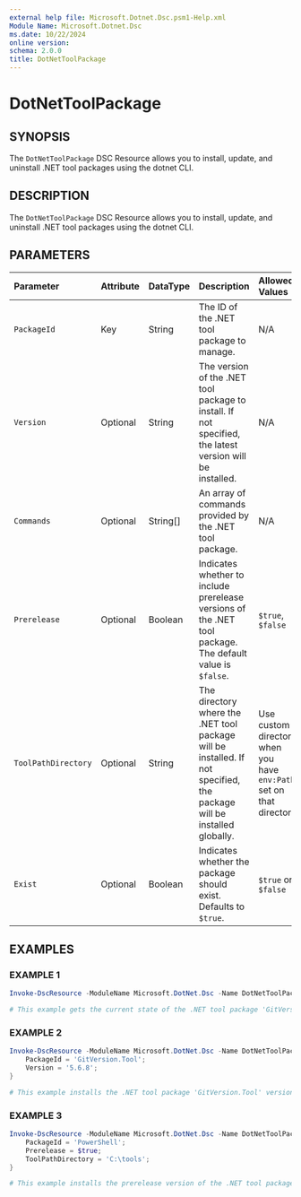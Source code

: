 ```yaml
---
external help file: Microsoft.Dotnet.Dsc.psm1-Help.xml
Module Name: Microsoft.Dotnet.Dsc
ms.date: 10/22/2024
online version:
schema: 2.0.0
title: DotNetToolPackage
---
```


# DotNetToolPackage

## SYNOPSIS

The `DotNetToolPackage` DSC Resource allows you to install, update, and uninstall .NET tool packages using the dotnet CLI.

## DESCRIPTION

The `DotNetToolPackage` DSC Resource allows you to install, update, and uninstall .NET tool packages using the dotnet CLI.

## PARAMETERS

**Parameter**|**Attribute**|**DataType**|**Description**|**Allowed Values**
:-----|:-----|:-----|:-----|:-----
`PackageId`|Key|String|The ID of the .NET tool package to manage.|N/A
`Version`|Optional|String|The version of the .NET tool package to install. If not specified, the latest version will be installed.|N/A
`Commands`|Optional|String[]|An array of commands provided by the .NET tool package.|N/A
`Prerelease`|Optional|Boolean|Indicates whether to include prerelease versions of the .NET tool package. The default value is `$false`.|`$true`, `$false`
`ToolPathDirectory`|Optional|String|The directory where the .NET tool package will be installed. If not specified, the package will be installed globally.| Use custom directory when you have `env:Path` set on that directory
`Exist`|Optional|Boolean|Indicates whether the package should exist. Defaults to `$true`.| `$true` or `$false`

## EXAMPLES

### EXAMPLE 1

```powershell
Invoke-DscResource -ModuleName Microsoft.DotNet.Dsc -Name DotNetToolPackage -Method Get -Property @{ PackageId = 'GitVersion.Tool' }

# This example gets the current state of the .NET tool package 'GitVersion.Tool' in the default directory.
```

### EXAMPLE 2

```powershell
Invoke-DscResource -ModuleName Microsoft.DotNet.Dsc -Name DotNetToolPackage -Method Set -Property @{ 
    PackageId = 'GitVersion.Tool'; 
    Version = '5.6.8'; 
}

# This example installs the .NET tool package 'GitVersion.Tool' version 5.6.8 in the default directory.
```

### EXAMPLE 3

```powershell
Invoke-DscResource -ModuleName Microsoft.DotNet.Dsc -Name DotNetToolPackage -Method Set -Property @{ 
    PackageId = 'PowerShell'; 
    Prerelease = $true; 
    ToolPathDirectory = 'C:\tools'; 
}

# This example installs the prerelease version of the .NET tool package 'PowerShell' in the 'C:\tools' directory.
```
